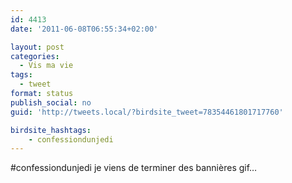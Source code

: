 ```yaml
---
id: 4413
date: '2011-06-08T06:55:34+02:00'

layout: post
categories:
  - Vis ma vie
tags:
  - tweet
format: status
publish_social: no
guid: 'http://tweets.local/?birdsite_tweet=78354461801717760'

birdsite_hashtags:
    - confessiondunjedi
---
```


\#confessiondunjedi je viens de terminer des bannières gif…